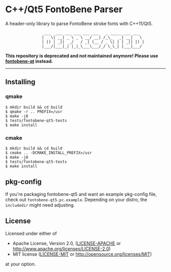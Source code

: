# C++/Qt5 FontoBene Parser

A header-only library to parse FontoBene stroke fonts with C++11/Qt5.

```
                 ___  ___ ___ ___ ___ ___   _ _____ ___ ___
                |   \| __| _ \ _ \ __/ __| /_\_   _| __|   \
                | |) | _||  _/   / _| (__ / _ \| | | _|| |) |
                |___/|___|_| |_|_\___\___/_/ \_\_| |___|___/

```
**This repository is deprecated and not maintained anymore!
Please use [fontobene-qt](https://github.com/fontobene/fontobene-qt) instead.**

---

## Installing

### qmake

    $ mkdir build && cd build
    $ qmake -r .. PREFIX=/usr
    $ make -j8
    $ tests/fontobene-qt5-tests
    $ make install

### cmake

    $ mkdir build && cd build
    $ cmake .. -DCMAKE_INSTALL_PREFIX=/usr
    $ make -j8
    $ tests/fontobene-qt5-tests
    $ make install

## pkg-config

If you're packaging fontobene-qt5 and want an example pkg-config file, check
out `fontobene-qt5.pc.example`. Depending on your distro, the `includedir`
might need adjusting.

## License

Licensed under either of

- Apache License, Version 2.0, ([LICENSE-APACHE](LICENSE-APACHE) or
  http://www.apache.org/licenses/LICENSE-2.0)
- MIT license ([LICENSE-MIT](LICENSE-MIT) or http://opensource.org/licenses/MIT)

at your option.
